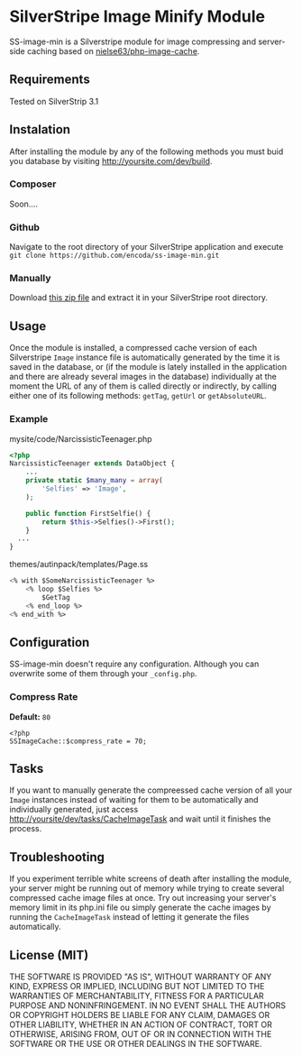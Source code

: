 # SilverStripe Image Minify Module

SS-image-min is a Silverstripe module for image compressing and server-side caching based on [nielse63/php-image-cache](https://github.com/nielse63/php-image-cache).

## Requirements

Tested on SilverStrip 3.1

## Instalation
After installing the module by any of the following methods you must buid you database by visiting http://yoursite.com/dev/build.

### Composer
Soon....

### Github
Navigate to the root directory of your SilverStripe application and execute `git clone https://github.com/encoda/ss-image-min.git`

### Manually
Download [this zip file](https://github.com/encoda/ss-image-min/zipball/master) and extract it in your SilverStripe root directory.

## Usage

Once the module is installed, a compressed cache version of each Silverstripe `Image` instance file is automatically generated by the time it is saved in the database, or (if the module is lately installed in the application and there are already several images in the database) individually at the moment the URL of any of them is called directly or indirectly, by calling either one of its following methods: `getTag`, `getUrl` or `getAbsoluteURL`.

### Example

mysite/code/NarcissisticTeenager.php
``` php
<?php
NarcissisticTeenager extends DataObject {
    ...
    private static $many_many = array(
        'Selfies' => 'Image',
    );

    public function FirstSelfie() {
        return $this->Selfies()->First();
    }
  ...
}
```

themes/autinpack/templates/Page.ss
``` ss
<% with $SomeNarcissisticTeenager %>
    <% loop $Selfies %>
        $GetTag
    <% end_loop %>
<% end_with %>
```

## Configuration

SS-image-min doesn't require any configuration.
Although you can overwrite some of them through your `_config.php`.

### Compress Rate
**Default:** `80`
```
<?php
SSImageCache::$compress_rate = 70;
```

## Tasks

If you want to manually generate the compreessed cache version of all your `Image` instances instead of waiting for them to be automatically and individually generated, just access [http://yoursite/dev/tasks/CacheImageTask](yoursite/tasks/CacheImageTask) and wait until it finishes the process.

## Troubleshooting

If you experiment terrible white screens of death after installing the module, your server might be running out of memory while trying to create several compressed cache image files at once.
Try out increasing your server's memory limit in its php.ini file ou simply generate the cache images by running the `CacheImageTask` instead of letting it generate the files automatically.

## License (MIT)

THE SOFTWARE IS PROVIDED "AS IS", WITHOUT WARRANTY OF ANY KIND, EXPRESS OR
IMPLIED, INCLUDING BUT NOT LIMITED TO THE WARRANTIES OF MERCHANTABILITY,
FITNESS FOR A PARTICULAR PURPOSE AND NONINFRINGEMENT. IN NO EVENT SHALL THE
AUTHORS OR COPYRIGHT HOLDERS BE LIABLE FOR ANY CLAIM, DAMAGES OR OTHER
LIABILITY, WHETHER IN AN ACTION OF CONTRACT, TORT OR OTHERWISE, ARISING FROM,
OUT OF OR IN CONNECTION WITH THE SOFTWARE OR THE USE OR OTHER DEALINGS IN
THE SOFTWARE.
